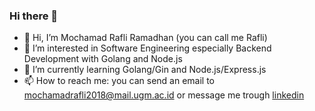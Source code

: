 ### Hi there 👋

- 👋 Hi, I’m Mochamad Rafli Ramadhan (you can call me Rafli)
- 👀 I’m interested in Software Engineering especially Backend Development with Golang and Node.js
- 🌱 I’m currently learning Golang/Gin and Node.js/Express.js
- 📫 How to reach me: you can send an email to mochamadrafli2018@mail.ugm.ac.id or message me trough [linkedin](https://id.linkedin.com/in/mochamad-rafli-ramadhan)
